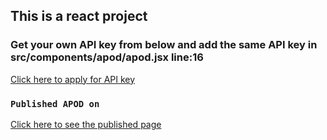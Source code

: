 ## This is a react project

### Get your own API key from below and add the same API key in src/components/apod/apod.jsx  line:16
[Click here to apply for API key](https://api.nasa.gov/)

### `Published APOD on`
[Click here to see the published page](https://syedamanat.github.io/NasaAPI-react)